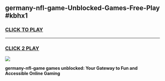 
## germany-nfl-game-Unblocked-Games-Free-Play #kbhx1
<h3>
<a href="https://us.freeplayer.one?title=germany-nfl-game&ref=9M">CLICK TO PLAY</a></h3>
<hr>

<h3>
<a href="https://us.freeplayer.one?title=germany-nfl-game&ref=9M">CLICK 2 PLAY</a>
  
</h3>

<a href="https://us.freeplayer.one?title=germany-nfl-game&ref=9M"><img src="https://clearcache.store/games.png"></a>


**germany-nfl-game games unblocked: Your Gateway to Fun and Accessible Online Gaming**
